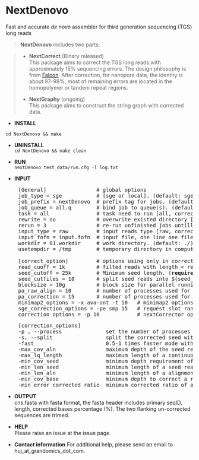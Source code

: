 # NextDenovo
Fast and accurate *de novo* assembler for third generation sequencing (TGS) long reads

> **NextDenovo** includes two parts:

> * **NextCorrect**  (Binary released)   
>   This package aims to correct the TGS long reads with approximately 15% sequencing errors. The design philosophy is from [Falcon](https://github.com/PacificBiosciences/FALCON). After correction, for nanopore data, the identity is about 97-98%, most of remaining errors are located in the homopolymer or tandem repeat regions.
>
> * **NextGraphy**   (ongoing)    
>      This package aims to construct the string graph with corrected data. 

* **INSTALL**  

`cd NextDenovo && make`

* **UNINSTALL**  
`cd NextDenovo && make clean`

* **RUN**  
`nextDenovo test_data/run.cfg -l log.txt`

* **INPUT** 

<pre>
	[General]                # global options
	job_type = sge           # [sge or local]. (default: sge)
	job_prefix = nextDenovo  # prefix tag for jobs. (default: nextDenovo)
	job_queue = all.q        # bind job to queue(s). (default: all.q)
	task = all               # task need to run [all, correct or graph]. (default: all)
	rewrite = no             # overwrite existed directory [yes, no]. (default: no)
	rerun = 3                # re-run unfinished jobs untill finished or reached ${rerun} loops, 0=no. (default: 3)
	input_type = raw         # input reads type [raw, corrected]. (default: raw)
	input_fofn = input.fofn  # input file, one line one file. (<b>required</b>)
	workdir = 01.workdir     # work directory. (default: ./)
	usetempdir = /tmp        # temporary directory in compute nodes to avoid high IO wait. (default: no)

	[correct_option]         # options using only in corrected step.
	read_cuoff = 1k          # filted reads with length < read_cuoff. (default: 1k)
	seed_cutoff = 25k        # Minimum seed length. (<b>required</b>)
	seed_cutfiles = 10       # split seed reads into ${seed_cutfiles} subfiles. (default: ${pa_correction})
	blocksize = 10g          # block size for parallel running. (default: 10g)
	pa_raw_align = 10        # number of processes used for aligning. (default: 10)
	pa_correction = 15       # number of processes used for correcting. (default: 15)
	minimap2_options = -x ava-ont -t 10   # minimap2 options, used to set PacBio/Nanopore read overlap (<b>required</b>)
	sge_correction_options = -pe smp 15   # request slot range for parallel jobs. (default: -pe smp 15)
	correction_options = -p 10            # nextCorrector options, see below. (default: -p 10)
</pre>

<pre>
	[correction_options]
	-p , --process              set the number of processes used for correcting. (default: 10)
	-s, --split                 split the corrected seed with un-corrected regions. (default: False)
	-fast                       0.5-1 times faster mode with a little less accuracy. (default: False)
	-max_cov_aln                maximum depth of the seed read, only use reads up to the MAX_COV_ALN average depth ranked by alignment length. (default: 130)
	-max_lq_length              maximum length of a continuous low quality region in a corrected seed. (default: auto [pb/1k, ont/10k])
	-min_cov_seed               minimum depth requirement of the seed read. (default: 10)
	-min_len_seed               minimum length of a seed read. (default: 10000)
	-min_len_aln                minimum length of a alignment used to correct. (default: 500)
	-min_cov_base               minimum depth to correct a raw base. (default: 4)
	-min_error_corrected_ratio  minimum corrected ratio of a corrected seed. (default: 0.8)
</pre>

* **OUTPUT**    
cns.fasta with fasta format, the fasta header includes primary seqID, length, corrected bases percentage (%). The two flanking un-corrected sequences are trimed.

* **HELP**   
Please raise an issue at the issue page.

* **Contact information**
For additional help, please send an email to huj_at_grandomics_dot_com.